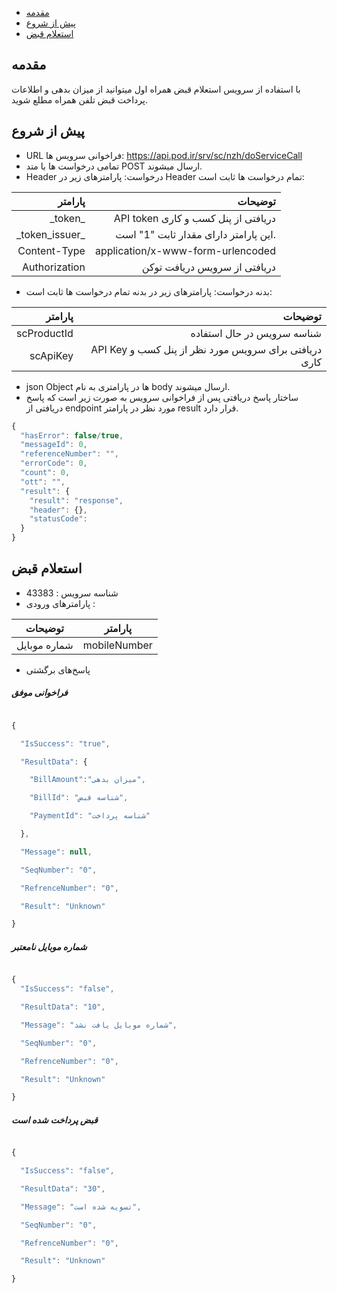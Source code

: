 - [مقدمه](#menu)
- [پیش از شروع](#menu)
- [استعلام قبض](#menu)

## مقدمه
با استفاده از سرویس استعلام قبض همراه اول میتوانید از میزان بدهی و اطلاعات پرداخت قبض تلفن همراه مطلع شوید.

## پیش از شروع

* URL فراخوانی سرویس ها: https://api.pod.ir/srv/sc/nzh/doServiceCall
* تمامی درخواست ها با متد POST ارسال می­شوند.
* Header درخواست:
پارامترهای زیر در Header تمام درخواست ها ثابت است:

|           پارامتر    |    توضیحات                                 |
|----------------------:|---------------------------------------------:|
|    \_token\_    |    API token دریافتی از پنل کسب و کاری    |
|    \_token_issuer\_    |    این پارامتر دارای مقدار ثابت "1" است.    |
|    Content-Type    |    application/x-www-form-urlencoded    |
|   Authorization    |     دریافتی از سرویس دریافت توکن    |

* بدنه درخواست:
پارامترهای زیر در بدنه تمام درخواست ها ثابت است:

|    پارامتر    |    توضیحات    |
|-------------------:|----------------------------------------------------------------:|
|    scProductId    |    شناسه سرویس در حال استفاده    |
|    scApiKey    |    API Key دریافتی برای سرویس مورد   نظر از پنل کسب و کاری     |  


* json Object ها در پارامتری به نام body  ارسال می­شوند.
* ساختار پاسخ دریافتی پس از فراخوانی سرویس به صورت زیر است که پاسخ دریافتی از endpoint  مورد نظر در پارامتر result قرار دارد.

```javascript
{
  "hasError": false/true,
  "messageId": 0,
  "referenceNumber": "",
  "errorCode": 0,
  "count": 0,
  "ott": "",
  "result": {
    "result": "response",
    "header": {},
    "statusCode":
  }
}
```
<div class="box-end">
</div>

## استعلام قبض


- شناسه سرویس : 43383
- پارامترهای ورودی : 

|توضیحات|پارامتر| 
|-------|-----------|
| شماره موبایل |mobileNumber |

- پاسخ‌های برگشتی


##### فراخوانی موفق

```javascript 

{

  "IsSuccess": "true",

  "ResultData": {

    "BillAmount":"میزان بدهی",

    "BillId": "شناسه قبض",

    "PaymentId": "شناسه پرداخت"

  },

  "Message": null,

  "SeqNumber": "0",

  "RefrenceNumber": "0",

  "Result": "Unknown"

}
```

##### شماره موبایل نامعتبر

```javascript 

{
  "IsSuccess": "false",

  "ResultData": "10",

  "Message": "شماره موبایل یافت نشد",

  "SeqNumber": "0",

  "RefrenceNumber": "0",

  "Result": "Unknown"

}
```

##### قبض پرداخت شده است


```javascript 

{

  "IsSuccess": "false",

  "ResultData": "30",

  "Message": "تسویه شده است",

  "SeqNumber": "0",

  "RefrenceNumber": "0",

  "Result": "Unknown"

}

```
